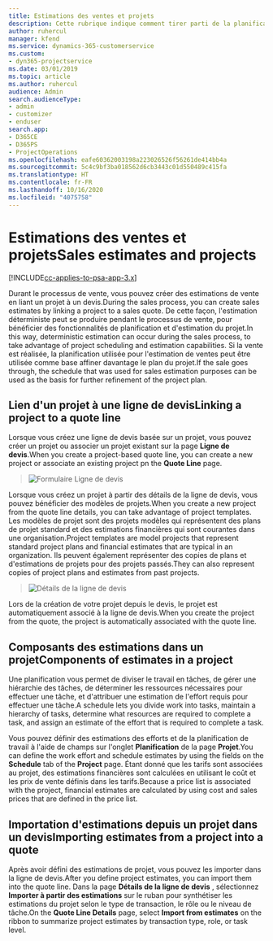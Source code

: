 ```yaml
---
title: Estimations des ventes et projets
description: Cette rubrique indique comment tirer parti de la planification et des estimations dans le processus de vente.
author: ruhercul
manager: kfend
ms.service: dynamics-365-customerservice
ms.custom:
- dyn365-projectservice
ms.date: 03/01/2019
ms.topic: article
ms.author: ruhercul
audience: Admin
search.audienceType:
- admin
- customizer
- enduser
search.app:
- D365CE
- D365PS
- ProjectOperations
ms.openlocfilehash: eafe60362003198a223026526f56261de414bb4a
ms.sourcegitcommit: 5c4c9bf3ba018562d6cb3443c01d550489c415fa
ms.translationtype: HT
ms.contentlocale: fr-FR
ms.lasthandoff: 10/16/2020
ms.locfileid: "4075758"
---
```

# <a name="sales-estimates-and-projects"></a><span data-ttu-id="2cab5-103">Estimations des ventes et projets</span><span class="sxs-lookup"><span data-stu-id="2cab5-103">Sales estimates and projects</span></span>

[!INCLUDE[cc-applies-to-psa-app-3.x](../includes/cc-applies-to-psa-app-3x.md)]

<span data-ttu-id="2cab5-104">Durant le processus de vente, vous pouvez créer des estimations de vente en liant un projet à un devis.</span><span class="sxs-lookup"><span data-stu-id="2cab5-104">During the sales process, you can create sales estimates by linking a project to a sales quote.</span></span> <span data-ttu-id="2cab5-105">De cette façon, l'estimation déterministe peut se produire pendant le processus de vente, pour bénéficier des fonctionnalités de planification et d'estimation du projet.</span><span class="sxs-lookup"><span data-stu-id="2cab5-105">In this way, deterministic estimation can occur during the sales process, to take advantage of project scheduling and estimation capabilities.</span></span> <span data-ttu-id="2cab5-106">Si la vente est réalisée, la planification utilisée pour l'estimation de ventes peut être utilisée comme base affiner davantage le plan du projet.</span><span class="sxs-lookup"><span data-stu-id="2cab5-106">If the sale goes through, the schedule that was used for sales estimation purposes can be used as the basis for further refinement of the project plan.</span></span>

## <a name="linking-a-project-to-a-quote-line"></a><span data-ttu-id="2cab5-107">Lien d'un projet à une ligne de devis</span><span class="sxs-lookup"><span data-stu-id="2cab5-107">Linking a project to a quote line</span></span>

<span data-ttu-id="2cab5-108">Lorsque vous créez une ligne de devis basée sur un projet, vous pouvez créer un projet ou associer un projet existant sur la page **Ligne de devis**.</span><span class="sxs-lookup"><span data-stu-id="2cab5-108">When you create a project-based quote line, you can create a new project or associate an existing project pn the **Quote Line** page.</span></span> 

> ![Formulaire Ligne de devis](media/project-8.png)
 
<span data-ttu-id="2cab5-110">Lorsque vous créez un projet à partir des détails de la ligne de devis, vous pouvez bénéficier des modèles de projets.</span><span class="sxs-lookup"><span data-stu-id="2cab5-110">When you create a new project from the quote line details, you can take advantage of project templates.</span></span> <span data-ttu-id="2cab5-111">Les modèles de projet sont des projets modèles qui représentent des plans de projet standard et des estimations financières qui sont courantes dans une organisation.</span><span class="sxs-lookup"><span data-stu-id="2cab5-111">Project templates are model projects that represent standard project plans and financial estimates that are typical in an organization.</span></span> <span data-ttu-id="2cab5-112">Ils peuvent également représenter des copies de plans et d'estimations de projets pour des projets passés.</span><span class="sxs-lookup"><span data-stu-id="2cab5-112">They can also represent copies of project plans and estimates from past projects.</span></span>

> ![Détails de la ligne de devis](media/project-9.png)
  
<span data-ttu-id="2cab5-114">Lors de la création de votre projet depuis le devis, le projet est automatiquement associé à la ligne de devis.</span><span class="sxs-lookup"><span data-stu-id="2cab5-114">When you create the project from the quote, the project is automatically associated with the quote line.</span></span>

## <a name="components-of-estimates-in-a-project"></a><span data-ttu-id="2cab5-115">Composants des estimations dans un projet</span><span class="sxs-lookup"><span data-stu-id="2cab5-115">Components of estimates in a project</span></span>

<span data-ttu-id="2cab5-116">Une planification vous permet de diviser le travail en tâches, de gérer une hiérarchie des tâches, de déterminer les ressources nécessaires pour effectuer une tâche, et d'attribuer une estimation de l'effort requis pour effectuer une tâche.</span><span class="sxs-lookup"><span data-stu-id="2cab5-116">A schedule lets you divide work into tasks, maintain a hierarchy of tasks, determine what resources are required to complete a task, and assign an estimate of the effort that is required to complete a task.</span></span>

<span data-ttu-id="2cab5-117">Vous pouvez définir des estimations des efforts et de la planification de travail à l'aide de champs sur l'onglet **Planification** de la page **Projet**.</span><span class="sxs-lookup"><span data-stu-id="2cab5-117">You can define the work effort and schedule estimates by using the fields on the **Schedule** tab of the **Project** page.</span></span> <span data-ttu-id="2cab5-118">Étant donné que les tarifs sont associées au projet, des estimations financières sont calculées en utilisant le coût et les prix de vente définis dans les tarifs.</span><span class="sxs-lookup"><span data-stu-id="2cab5-118">Because a price list is associated with the project, financial estimates are calculated by using cost and sales prices that are defined in the price list.</span></span>

## <a name="importing-estimates-from-a-project-into-a-quote"></a><span data-ttu-id="2cab5-119">Importation d'estimations depuis un projet dans un devis</span><span class="sxs-lookup"><span data-stu-id="2cab5-119">Importing estimates from a project into a quote</span></span>

<span data-ttu-id="2cab5-120">Après avoir défini des estimations de projet, vous pouvez les importer dans la ligne de devis.</span><span class="sxs-lookup"><span data-stu-id="2cab5-120">After you define project estimates, you can import them into the quote line.</span></span> <span data-ttu-id="2cab5-121">Dans la page **Détails de la ligne de devis** , sélectionnez **Importer à partir des estimations** sur le ruban pour synthétiser les estimations du projet selon le type de transaction, le rôle ou le niveau de tâche.</span><span class="sxs-lookup"><span data-stu-id="2cab5-121">On the **Quote Line Details** page, select **Import from estimates** on the ribbon to summarize project estimates by transaction type, role, or task level.</span></span>
